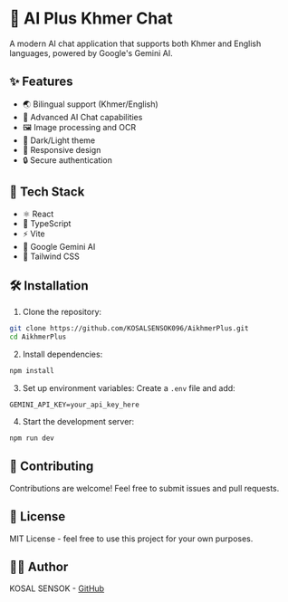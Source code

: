# 🤖 AI Plus Khmer Chat

A modern AI chat application that supports both Khmer and English languages, powered by Google's Gemini AI.

## ✨ Features

- 🌏 Bilingual support (Khmer/English)
- 💬 Advanced AI Chat capabilities
- 🖼️ Image processing and OCR
- 🌙 Dark/Light theme
- 📱 Responsive design
- 🔒 Secure authentication

## 🚀 Tech Stack

- ⚛️ React
- 📘 TypeScript
- ⚡ Vite
- 🧠 Google Gemini AI
- 🎨 Tailwind CSS

## 🛠️ Installation

1. Clone the repository:
```bash
git clone https://github.com/KOSALSENSOK096/AikhmerPlus.git
cd AikhmerPlus
```

2. Install dependencies:
```bash
npm install
```

3. Set up environment variables:
Create a `.env` file and add:
```
GEMINI_API_KEY=your_api_key_here
```

4. Start the development server:
```bash
npm run dev
```

## 🌟 Contributing

Contributions are welcome! Feel free to submit issues and pull requests.

## 📝 License

MIT License - feel free to use this project for your own purposes.

## 👨‍💻 Author

KOSAL SENSOK - [GitHub](https://github.com/KOSALSENSOK096)
